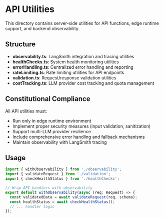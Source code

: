 # API Utilities

This directory contains server-side utilities for API functions, edge runtime support, and backend observability.

## Structure

- **observability.ts**: LangSmith integration and tracing utilities
- **healthChecks.ts**: System health monitoring utilities
- **errorHandling.ts**: Centralized error handling and reporting
- **rateLimiting.ts**: Rate limiting utilities for API endpoints
- **validation.ts**: Request/response validation utilities
- **costTracking.ts**: LLM provider cost tracking and quota management

## Constitutional Compliance

All API utilities must:

- Run only in edge runtime environment
- Implement proper security measures (input validation, sanitization)
- Support multi-LLM provider resilience
- Include comprehensive error handling and fallback mechanisms
- Maintain observability with LangSmith tracing

## Usage

```typescript
import { withObservability } from './observability';
import { validateRequest } from './validation';
import { checkHealthStatus } from './healthChecks';

// Wrap API handlers with observability
export default withObservability(async (req: Request) => {
  const validatedData = await validateRequest(req, schema);
  const healthStatus = await checkHealthStatus();
  // ... handler logic
});
```
